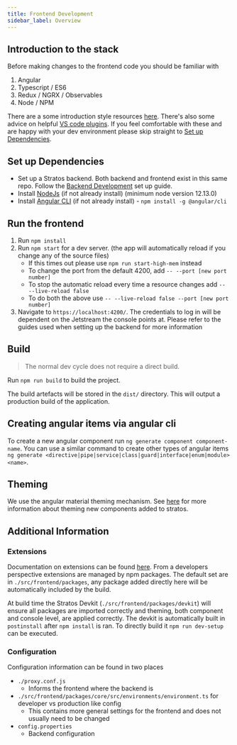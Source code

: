 ```yaml
---
title: Frontend Development
sidebar_label: Overview
---
```


## Introduction to the stack

Before making changes to the frontend code you should be familiar with

1. Angular
1. Typescript / ES6
1. Redux / NGRX / Observables
1. Node / NPM

There are a some introduction style resources [here](./developers-guide-env-tech.md). There's also some advice on helpful [VS code plugins](./developers-guide-env-tech#vs-code-plug-ins). If you feel comfortable with these and are happy with your dev environment please skip straight to
[Set up Dependencies](#set-up-dependencies).

## Set up Dependencies

* Set up a Stratos backend. Both backend and frontend exist in this same repo. Follow the [Backend Development](./introduction#build--run-locally) set up guide.
* Install [NodeJs](https://nodejs.org) (if not already install) (minimum node version 12.13.0)
* Install [Angular CLI](https://cli.angular.io/) (if not already install) - `npm install -g @angular/cli`


## Run the frontend

1. Run `npm install`
1. Run `npm start` for a dev server. (the app will automatically reload if you change any of the source files)
   * If this times out please use `npm run start-high-mem` instead
   * To change the port from the default 4200, add `-- --port [new port number]`
   * To stop the automatic reload every time a resource changes add `-- --live-reload false`
   * To do both the above use `-- --live-reload false --port [new port number]`
1. Navigate to `https://localhost:4200/`. The credentials to log in will be dependent on the Jetstream the console points at. Please refer
   to the guides used when setting up the backend for more information

## Build

> The normal dev cycle does not require a direct build.

Run `npm run build` to build the project.

The build artefacts will be stored in the `dist/` directory. This will output a production build of the application.

## Creating angular items via angular cli

To create a new angular component run `ng generate component component-name`. You can use a similar command to create other types of angular
items `ng generate <directive|pipe|service|class|guard|interface|enum|module> <name>`.

## Theming

We use the angular material theming mechanism. See [here](https://material.angular.io/guide/theming-your-components) for more information about theming new components added to stratos.


## Additional Information

### Extensions

Documentation on extensions can be found [here](../extensions/introduction). From a developers perspective extensions are managed by npm packages.
The default set are in `./src/frontend/packages`, any package added directly here will be automatically included by the build.

At build time the Stratos Devkit (`./src/frontend/packages/devkit`) will ensure all packages are imported correctly and theming, both component and console level, are applied correctly.
The devkit is automatically built in `postinstall` after `npm install` is ran. To directly build it `npm run dev-setup` can be executed.

### Configuration

Configuration information can be found in two places

* `./proxy.conf.js`
  * Informs the frontend where the backend is
* `./src/frontend/packages/core/src/environments/environment.ts` for developer vs production like config
  * This contains more general settings for the frontend and does not usually need to be changed
* `config.properties`
  * Backend configuration
